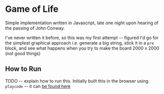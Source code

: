 # Game of Life

Simple implementation written in Javascript, late one night upon hearing of the passing of John Conway.

I've never written it before, so this was my first attempt -- figured I'd go for the simplest graphical approach 
i.e. generate a big string, stick it in a `pre` block, and see what happens when you try to make the board 2000 x 2000 (not good things)

## How to Run
TODO -- explain how to run this. Initially built this in the browser using `playcode` -- it can [be found here](https://playcode.io/673849/)
